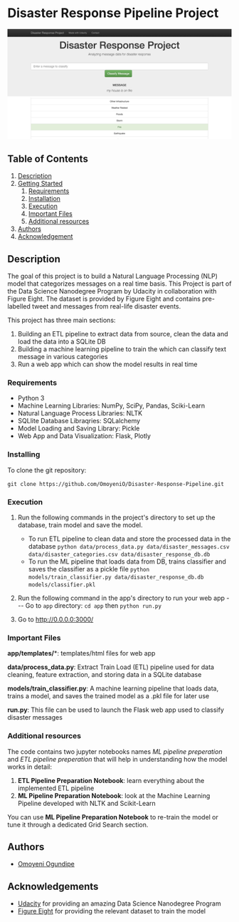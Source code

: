 # Disaster Response Pipeline Project

![Intro Pic](Screenshot.png)
![Intro Pic2](Screenshot2.png)


## Table of Contents
1. [Description](#description)
2. [Getting Started](#getting_started)
	1. [Requirements](#requirements)
	2. [Installation](#installation)
	3. [Execution](#execution)
    4. [Important Files](#importantfiles)
	5. [Additional resources](#resources)
3. [Authors](#authors)
4. [Acknowledgement](#acknowledgement)

<a name="descripton"></a>
## Description

The goal of this project is to build a Natural Language Processing (NLP) model that categorizes messages on a real time basis. This Project is part of the Data Science Nanodegree Program by Udacity in collaboration with Figure Eight. The dataset is provided by Figure Eight and contains pre-labelled tweet and messages from real-life disaster events. 

This project has three main sections:

1. Building an ETL pipeline to extract data from source, clean the data and load the data into a SQLite DB
2. Building a machine learning pipeline to train the which can classify text message in various categories
3. Run a web app which can show the model results in real time

<a name="requirements"></a>
### Requirements
* Python 3
* Machine Learning Libraries: NumPy, SciPy, Pandas, Sciki-Learn
* Natural Language Process Libraries: NLTK
* SQLlite Database Libraqries: SQLalchemy
* Model Loading and Saving Library: Pickle
* Web App and Data Visualization: Flask, Plotly

<a name="installation"></a>
### Installing
To clone the git repository:
```
git clone https://github.com/OmoyeniO/Disaster-Response-Pipeline.git
```
<a name="execution"></a>
### Execution
1. Run the following commands in the project's directory to set up the database, train model and save the model.

    - To run ETL pipeline to clean data and store the processed data in the database
        `python data/process_data.py data/disaster_messages.csv data/disaster_categories.csv data/disaster_response_db.db`
    - To run the ML pipeline that loads data from DB, trains classifier and saves the classifier as a pickle file
        `python models/train_classifier.py data/disaster_response_db.db models/classifier.pkl`

2. Run the following command in the app's directory to run your web app --- Go to `app` directory: `cd app` then
    `python run.py`

3. Go to http://0.0.0.0:3000/

<a name="importantfiles"></a>
### Important Files
**app/templates/***: templates/html files for web app

**data/process_data.py**: Extract Train Load (ETL) pipeline used for data cleaning, feature extraction, and storing data in a SQLite database

**models/train_classifier.py**: A machine learning pipeline that loads data, trains a model, and saves the trained model as a .pkl file for later use

**run.py**: This file can be used to launch the Flask web app used to classify disaster messages


<a name="resources"></a>
### Additional resources

The code contains two jupyter notebooks names *ML pipeline preperation* and *ETL pipeline preperation* that will help in understanding how the model works in detail:

1. **ETL Pipeline Preparation Notebook**: learn everything about the implemented ETL pipeline
2. **ML Pipeline Preparation Notebook**: look at the Machine Learning Pipeline developed with NLTK and Scikit-Learn

You can use **ML Pipeline Preparation Notebook** to re-train the model or tune it through a dedicated Grid Search section.



<a name="authors"></a>
## Authors

* [Omoyeni Ogundipe](https://github.com/OmoyeniO)

<a name="acknowledgement"></a>
## Acknowledgements

* [Udacity](https://www.udacity.com/) for providing an amazing Data Science Nanodegree Program
* [Figure Eight](https://www.figure-eight.com/) for providing the relevant dataset to train the model

